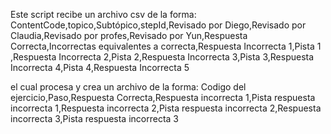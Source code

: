 Este script recibe un archivo csv de la forma:
ContentCode,topico,Subtópico,stepId,Revisado por Diego,Revisado por Claudia,Revisado por profes,Revisado por Yun,Respuesta Correcta,Incorrectas equivalentes a correcta,Respuesta Incorrecta 1,Pista 1 ,Respuesta Incorrecta 2,Pista 2,Respuesta Incorrecta 3,Pista 3,Respuesta Incorrecta 4,Pista 4,Respuesta Incorrecta 5

el cual procesa y crea un archivo de la forma:
Codigo del ejercicio,Paso,Respuesta Correcta,Respuesta incorrecta 1,Pista respuesta incorrecta 1,Respuesta incorrecta 2,Pista respuesta incorrecta 2,Respuesta incorrecta 3,Pista respuesta incorrecta 3
